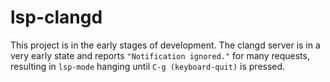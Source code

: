 # lsp-clangd

This project is in the early stages of development.  The clangd server
is in a very early state and reports `"Notification ignored."` for
many requests, resulting in `lsp-mode` hanging until `C-g
(keyboard-quit)` is pressed.
